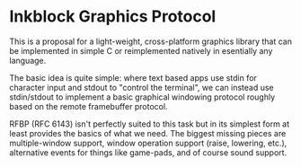 # Inkblock Graphics Protocol

This is a proposal for a light-weight, cross-platform graphics library that can be implemented in simple C or reimplemented natively in esentially any language.

The basic idea is quite simple: where text based apps use stdin for character input and stdout to "control the terminal", we can instead use stdin/stdout to implement a basic graphical windowing protocol roughly based on the remote framebuffer protocol.

RFBP (RFC 6143) isn't perfectly suited to this task but in its simplest form at least provides the basics of what we need. The biggest missing pieces are multiple-window support, window operation support (raise, lowering, etc.), alternative events for things like game-pads, and of course sound support.
